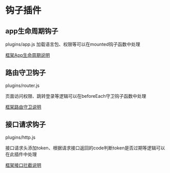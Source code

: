 # 钩子插件

## app生命周期钩子

plugins/app.js
加载语言包、权限等可以在mounted钩子函数中处理

[框架App生命周期说明](/docs/vue/app-cycle.html#App插件)

## 路由守卫钩子

plugins/router.js

页面访问权限、跳转登录等逻辑可以在beforeEach守卫钩子函数中处理

[框架路由守卫说明](/docs/vue/router.html#全局路由钩子)

## 接口请求钩子

plugins/http.js

接口请求头添加token、根据请求接口返回的code判断token是否过期等逻辑可以在此插件中处理

[框架接口拦截说明](/docs/vue/http.html#请求拦截器)
